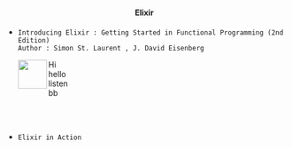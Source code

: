 #### <div align = "center"> Elixir

- `Introducing Elixir : Getting Started in Functional Programming (2nd Edition)` <br/>
  `Author : Simon St. Laurent , J. David Eisenberg` <br/>
  <p>
  <img align = "left" height = "52px" src = "https://covers.zlibcdn2.com/covers299/books/35/ab/d3/35abd3bddbf11892d6cecc11408db4ab.jpg">
  Hi <br/> hello <br/> listen <br/> bb
  </p>
  

<br/> <br/>

- `Elixir in Action`

